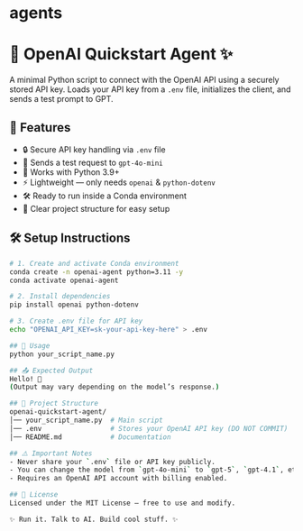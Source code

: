 # agents
# 🤖 OpenAI Quickstart Agent ✨

A minimal Python script to connect with the OpenAI API using a securely stored API key. Loads your API key from a `.env` file, initializes the client, and sends a test prompt to GPT.

## 📌 Features
- 🔒 Secure API key handling via `.env` file  
- 💬 Sends a test request to `gpt-4o-mini`  
- 🐍 Works with Python 3.9+  
- ⚡ Lightweight — only needs `openai` & `python-dotenv`  
- 🛠 Ready to run inside a Conda environment  
- 📂 Clear project structure for easy setup  

## 🛠️ Setup Instructions
```bash
# 1. Create and activate Conda environment
conda create -n openai-agent python=3.11 -y
conda activate openai-agent

# 2. Install dependencies
pip install openai python-dotenv

# 3. Create .env file for API key
echo "OPENAI_API_KEY=sk-your-api-key-here" > .env

## 🚀 Usage
python your_script_name.py

## 📤 Expected Output
Hello! 👋
(Output may vary depending on the model’s response.)

## 📂 Project Structure
openai-quickstart-agent/
│── your_script_name.py  # Main script
│── .env                 # Stores your OpenAI API key (DO NOT COMMIT)
│── README.md            # Documentation

## ⚠️ Important Notes
- Never share your `.env` file or API key publicly.  
- You can change the model from `gpt-4o-mini` to `gpt-5`, `gpt-4.1`, etc.  
- Requires an OpenAI API account with billing enabled.  

## 📜 License
Licensed under the MIT License — free to use and modify.

✨ Run it. Talk to AI. Build cool stuff. ✨
